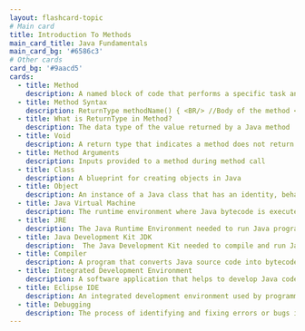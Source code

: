 ```yaml
---
layout: flashcard-topic
# Main card
title: Introduction To Methods
main_card_title: Java Fundamentals
main_card_bg: '#6586c3'
# Other cards
card_bg: '#9aacd5'
cards:
  - title: Method
    description: A named block of code that performs a specific task and can be called multiple times
  - title: Method Syntax
    description: ReturnType methodName() { <BR/> //Body of the method <BR/>//What do we want to do in the method? <BR/>}
  - title: What is ReturnType in Method?
    description: The data type of the value returned by a Java method
  - title: Void
    description: A return type that indicates a method does not return a value
  - title: Method Arguments
    description: Inputs provided to a method during method call
  - title: Class
    description: A blueprint for creating objects in Java
  - title: Object
    description: An instance of a Java class that has an identity, behavior, and state.
  - title: Java Virtual Machine
    description: The runtime environment where Java bytecode is executed.
  - title: JRE
    description: The Java Runtime Environment needed to run Java programs. JRE = JVM + Libraries + Other Components.
  - title: Java Development Kit JDK
    description:  The Java Development Kit needed to compile and run Java programs. JDK = JRE + Compilers + Debuggers.
  - title: Compiler
    description: A program that converts Java source code into bytecode.
  - title: Integrated Development Environment
    description: A software application that helps to develop Java code efficiently.
  - title: Eclipse IDE
    description: An integrated development environment used by programmers to develop Java software.
  - title: Debugging
    description: The process of identifying and fixing errors or bugs in a Java program.
---
```

